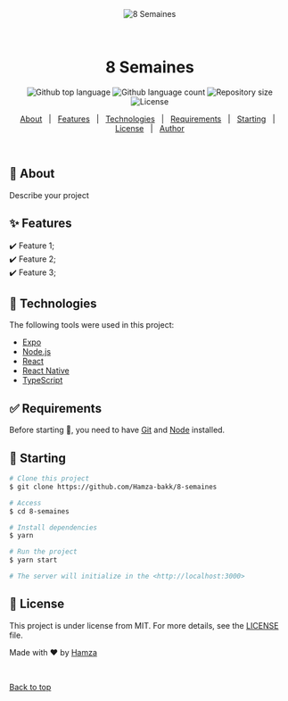 <div align="center" id="top"> 
  <img src="./.github/app.gif" alt="8 Semaines" />

  &#xa0;

  <!-- <a href="https://8semaines.netlify.app">Demo</a> -->
</div>

<h1 align="center">8 Semaines</h1>

<p align="center">
  <img alt="Github top language" src="https://img.shields.io/github/languages/top/Hamza-bakk/8-semaines?color=56BEB8">

  <img alt="Github language count" src="https://img.shields.io/github/languages/count/Hamza-bakk/8-semaines?color=56BEB8">

  <img alt="Repository size" src="https://img.shields.io/github/repo-size/Hamza-bakk/8-semaines?color=56BEB8">

  <img alt="License" src="https://img.shields.io/github/license/Hamza-bakk/8-semaines?color=56BEB8">

  <!-- <img alt="Github issues" src="https://img.shields.io/github/issues/Hamza-bakk/8-semaines?color=56BEB8" /> -->

  <!-- <img alt="Github forks" src="https://img.shields.io/github/forks/Hamza-bakk/8-semaines?color=56BEB8" /> -->

  <!-- <img alt="Github stars" src="https://img.shields.io/github/stars/Hamza-bakk/8-semaines?color=56BEB8" /> -->
</p>

<!-- Status -->

<!-- <h4 align="center"> 
	🚧  8 Semaines 🚀 Under construction...  🚧
</h4> 

<hr> -->

<p align="center">
  <a href="#dart-about">About</a> &#xa0; | &#xa0; 
  <a href="#sparkles-features">Features</a> &#xa0; | &#xa0;
  <a href="#rocket-technologies">Technologies</a> &#xa0; | &#xa0;
  <a href="#white_check_mark-requirements">Requirements</a> &#xa0; | &#xa0;
  <a href="#checkered_flag-starting">Starting</a> &#xa0; | &#xa0;
  <a href="#memo-license">License</a> &#xa0; | &#xa0;
  <a href="https://github.com/Hamza-bakk" target="_blank">Author</a>
</p>

<br>

## :dart: About ##

Describe your project

## :sparkles: Features ##

:heavy_check_mark: Feature 1;\
:heavy_check_mark: Feature 2;\
:heavy_check_mark: Feature 3;

## :rocket: Technologies ##

The following tools were used in this project:

- [Expo](https://expo.io/)
- [Node.js](https://nodejs.org/en/)
- [React](https://pt-br.reactjs.org/)
- [React Native](https://reactnative.dev/)
- [TypeScript](https://www.typescriptlang.org/)

## :white_check_mark: Requirements ##

Before starting :checkered_flag:, you need to have [Git](https://git-scm.com) and [Node](https://nodejs.org/en/) installed.

## :checkered_flag: Starting ##

```bash
# Clone this project
$ git clone https://github.com/Hamza-bakk/8-semaines

# Access
$ cd 8-semaines

# Install dependencies
$ yarn

# Run the project
$ yarn start

# The server will initialize in the <http://localhost:3000>
```

## :memo: License ##

This project is under license from MIT. For more details, see the [LICENSE](LICENSE.md) file.


Made with :heart: by <a href="https://github.com/Hamza-bakk" target="_blank">Hamza</a>

&#xa0;

<a href="#top">Back to top</a>
